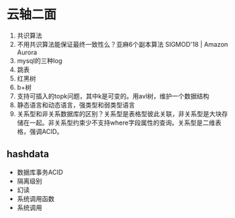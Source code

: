 # 云轴二面
1. 共识算法
2. 不用共识算法能保证最终一致性么？亚麻6个副本算法 SIGMOD'18 | Amazon Aurora
3. mysql的三种log
4. 跳表
5. 红黑树
6. b+树
7. 支持可插入的topk问题，其中k是可变的。用avl树，维护一个数据结构
8. 静态语言和动态语言，强类型和弱类型语言
9. 关系型和非关系数据库的区别？关系型是表格型彼此关联，非关系型是大块存储在一起。非关系型约束少不支持where字段属性的查询。关系型是二维表格，强调ACID。

## hashdata
- 数据库事务ACID
- 隔离级别
- 幻读
- 系统调用函数
- 系统调用